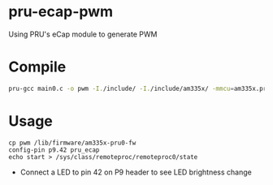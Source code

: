 # pru-ecap-pwm

Using PRU's eCap module to generate PWM

# Compile

```bash
pru-gcc main0.c -o pwm -I./include/ -I./include/am335x/ -mmcu=am335x.pru0
```

# Usage

```
cp pwm /lib/firmware/am335x-pru0-fw
config-pin p9.42 pru_ecap
echo start > /sys/class/remoteproc/remoteproc0/state
```
* Connect a LED to pin 42 on P9 header to see LED brightness change
